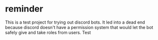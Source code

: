 # reminder
This is a test project for trying out discord bots. It led into a dead end because discord doesn't have a permission system that would let the bot safely give and take roles from users.
Test
